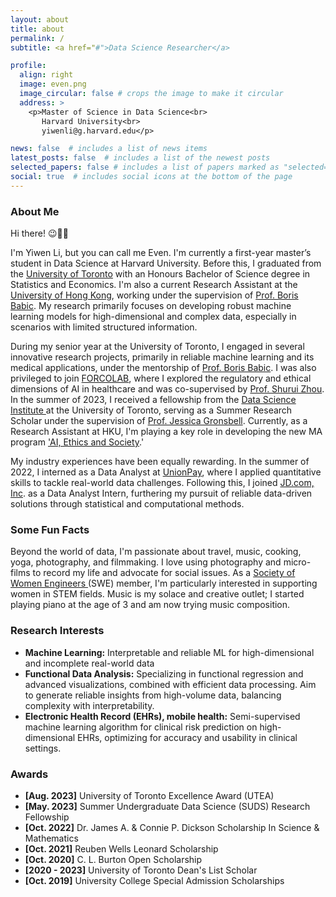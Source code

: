 ```yaml
---
layout: about
title: about
permalink: /
subtitle: <a href="#">Data Science Researcher</a>

profile:
  align: right
  image: even.png
  image_circular: false # crops the image to make it circular
  address: >
    <p>Master of Science in Data Science<br>
       Harvard University<br>
       yiwenli@g.harvard.edu</p>

news: false  # includes a list of news items
latest_posts: false  # includes a list of the newest posts
selected_papers: false # includes a list of papers marked as "selected={true}"
social: true  # includes social icons at the bottom of the page
---
```


### About Me

Hi there! 😉👋🏻

I'm Yiwen Li, but you can call me Even. I'm currently a first-year master’s student in Data Science at Harvard University. Before this, I graduated from the <a href="https://www.utoronto.ca/" target="_blank">University of Toronto</a> with an Honours Bachelor of Science degree in Statistics and Economics. I'm also a current Research Assistant at the <a href="https://www.hku.hk/" target="_blank">University of Hong Kong</a>, working under the supervision of <a href="https://borisbabic.com/" target="_blank">Prof. Boris Babic</a>. My research primarily focuses on developing robust machine learning models for high-dimensional and complex data, especially in scenarios with limited structured information.

During my senior year at the University of Toronto, I engaged in several innovative research projects, primarily in reliable machine learning and its medical applications, under the mentorship of <a href="https://borisbabic.com/" target="_blank">Prof. Boris Babic</a>. I was also privileged to join <a href="https://shuiblue.github.io/forcolab-uoft/team.html" target="_blank">FORCOLAB</a>, where I explored the regulatory and ethical dimensions of AI in healthcare and was co-supervised by <a href="https://www.eecg.utoronto.ca/~shuruiz/" target="_blank">Prof. Shurui Zhou</a>. In the summer of 2023, I received a fellowship from the <a href="https://datasciences.utoronto.ca/" target="_blank">Data Science Institute </a> at the University of Toronto, serving as a Summer Research Scholar under the supervision of <a href="https://sites.google.com/view/jgronsbell/home" target="_blank">Prof. Jessica Gronsbell</a>. Currently, as a Research Assistant at HKU, I'm playing a key role in developing the new MA program <a href="https://www.maaies.arts.hku.hk/programme-information" target="_blank">'AI, Ethics and Society</a>.'

My industry experiences have been equally rewarding. In the summer of 2022, I interned as a Data Analyst at <a href="https://www.unionpayintl.com/en/" target="_blank">UnionPay</a>, where I applied quantitative skills to tackle real-world data challenges. Following this, I joined <a href="https://corporate.jd.com/" target="_blank">JD.com, Inc</a>. as a Data Analyst Intern, furthering my pursuit of reliable data-driven solutions through statistical and computational methods. 

### Some Fun Facts

Beyond the world of data, I'm passionate about travel, music, cooking, yoga, photography, and filmmaking. I love using photography and micro-films to record my life and advocate for social issues. As a <a href="https://swe.org/" target="_blank">Society of Women Engineers </a> (SWE) member, I'm particularly interested in supporting women in STEM fields. Music is my solace and creative outlet; I started playing piano at the age of 3 and am now trying music composition.


### Research Interests
- **Machine Learning:** Interpretable and reliable ML for high-dimensional and incomplete real-world data
- **Functional Data Analysis:** Specializing in functional regression and advanced visualizations, combined with efficient data processing. Aim to generate reliable insights from high-volume data, balancing complexity with interpretability.
- **Electronic Health Record (EHRs), mobile health:** Semi-supervised machine learning algorithm for clinical risk prediction on high-dimensional EHRs, optimizing for accuracy and usability in clinical settings.

### Awards
- **[Aug. 2023]** University of Toronto Excellence Award (UTEA)
- **[May. 2023]** Summer Undergraduate Data Science (SUDS) Research Fellowship
- **[Oct. 2022]** Dr. James A. & Connie P. Dickson Scholarship In Science & Mathematics
- **[Oct. 2021]** Reuben Wells Leonard Scholarship
- **[Oct. 2020]** C. L. Burton Open Scholarship
- **[2020 - 2023]** University of Toronto Dean's List Scholar
- **[Oct. 2019]** University College Special Admission Scholarships

